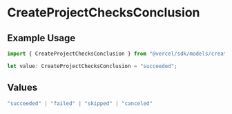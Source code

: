 # CreateProjectChecksConclusion

## Example Usage

```typescript
import { CreateProjectChecksConclusion } from "@vercel/sdk/models/createprojectop.js";

let value: CreateProjectChecksConclusion = "succeeded";
```

## Values

```typescript
"succeeded" | "failed" | "skipped" | "canceled"
```